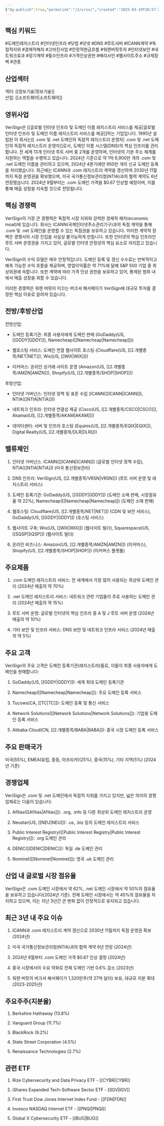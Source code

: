 ```yaml
---
{"dg-publish":true,"permalink":"/2/vrsn/","created":"2025-03-19T20:57:34.107+09:00","updated":"2025-06-03T20:06:02.011+09:00"}
---
```



## 핵심 키워드

#도메인레지스트리 #인터넷인프라 #닷컴 #닷넷 #DNS #루트서버 #ICANN계약 #독점적지위 #경제적해자 #고마진사업 #안정적현금흐름 #워렌버핏투자 #인터넷보안 #네트워크효과 #장기계약 #필수인프라 #가격인상권한 #베리사인 #웹사이트주소 #규제장벽 #관종

## 산업섹터

섹터: [[정보기술\|정보기술]]  
산업: [[소프트웨어\|소프트웨어]]

## 영위사업

VeriSign은 [[글로벌 인터넷 인프라 및 도메인 이름 레지스트리 서비스를 제공\|글로벌 인터넷 인프라 및 도메인 이름 레지스트리 서비스를 제공]]하는 기업입니다. 1995년 설립된 이 회사는[[ .com 및 .net 도메인의 독점적 레지스트리 운영자\| .com 및 .net 도메인의 독점적 레지스트리 운영자]]로서, 도메인 이름 시스템(DNS)의 핵심 인프라를 관리합니다. 전 세계 13개 인터넷 루트 서버 중 2개를 운영하며, 인터넷의 기본 주소 체계를 지원하는 역할을 수행하고 있습니다. 2024년 기준으로 약 1억 6,900만 개의 .com 및 .net 도메인 이름을 관리하고 있으며, 2024년 4분기에만 950만 개의 신규 도메인 등록을 처리했습니다. 최근에는 ICANN과 .com 레지스트리 계약을 갱신하여 2030년 11월까지 독점 운영권을 확보했으며, 미국 국가통신정보관리청(NTIA)과의 협력 계약도 6년 연장했습니다. 2024년 9월부터는 .com 도메인 가격을 $0.67 인상할 예정이며, 이를 통해 매출 성장을 지속할 것으로 전망됩니다.

## 핵심 경쟁력

VeriSign의 가장 큰 경쟁력은 독점적 시장 지위와 강력한 경제적 해자(economic moat)에 있습니다. 회사는 ICANN(국제인터넷주소관리기구)과의 독점 계약을 통해 .com 및 .net 도메인을 운영할 수 있는 독점권을 보유하고 있습니다. 이러한 계약적 장벽은 경쟁사의 시장 진입을 사실상 불가능하게 만듭니다. 또한 인터넷의 핵심 인프라인 루트 서버 운영권을 가지고 있어, 글로벌 인터넷 안정성의 핵심 요소로 자리잡고 있습니다.

VeriSign의 수익 모델은 매우 안정적입니다. 도메인 등록 및 갱신 수수료는 반복적이고 예측 가능한 수익 흐름을 제공하며, 영업이익률은 약 71%에 달해 S&P 500 기업 중 최상위권에 속합니다. 또한 계약에 따라 가격 인상 권한을 보유하고 있어, 통제된 범위 내에서 매출 성장을 꾀할 수 있습니다.

이러한 경쟁력은 워렌 버핏이 이끄는 버크셔 해서웨이가 VeriSign에 대규모 투자를 결정한 핵심 이유로 알려져 있습니다.

## 전방/후방산업

전방산업:

- 도메인 등록기관: 최종 사용자에게 도메인 판매 (GoDaddy(US, [[GDDY\|GDDY]]), Namecheap([[Namecheap\|Namecheap]]))
    
- 웹호스팅 서비스: 도메인 연결 웹사이트 호스팅 (Cloudflare(US, [[2.개별종목/NET\|NET]]), Wix(US, [[WIX\|WIX]]))
    
- 이커머스: 온라인 상거래 사이트 운영 (Amazon(US, [[2.개별종목/AMZN\|AMZN]]), Shopify(US, [[2.개별종목/SHOP\|SHOP]]))
    

후방산업:

- 인터넷 거버넌스: 인터넷 정책 및 표준 수립 (ICANN([[ICANN\|ICANN]]), NTIA([[NTIA\|NTIA]]))
    
- 네트워크 인프라: 인터넷 연결성 제공 (Cisco(US, [[2.개별종목/CSCO\|CSCO]]), Akamai(US, [[2.개별종목/AKAM\|AKAM]]))
    
- 데이터센터: 서버 및 인프라 호스팅 (Equinix(US, [[2.개별종목/EQIX\|EQIX]]), Digital Realty(US, [[2.개별종목/DLR\|DLR]]))
    

## 밸류체인

1. 인터넷 거버넌스: ICANN([[ICANN\|ICANN]]) (글로벌 인터넷 정책 수립), NTIA([[NTIA\|NTIA]]) (미국 통신정보관리)
    
2. DNS 인프라: VeriSign(US, [[2.개별종목/VRSN\|VRSN]]) (루트 서버 운영 및 레지스트리 서비스)
    
3. 도메인 등록기관: GoDaddy(US, [[GDDY\|GDDY]]) (도메인 소매 판매, 시장점유율 약 22%), Namecheap([[Namecheap\|Namecheap]]) (도메인 소매 판매)
    
4. 웹호스팅: Cloudflare(US, [[2.개별종목/NET\|NET]]) (CDN 및 보안 서비스), GoDaddy(US, [[GDDY\|GDDY]]) (호스팅 서비스)
    
5. 웹사이트 구축: Wix(US, [[WIX\|WIX]]) (웹사이트 빌더), Squarespace(US, [[SQSP\|SQSP]]) (웹사이트 빌더)
    
6. 온라인 비즈니스: Amazon(US, [[2.개별종목/AMZN\|AMZN]]) (이커머스), Shopify(US, [[2.개별종목/SHOP\|SHOP]]) (이커머스 플랫폼)
    

## 주요제품

1. .com 도메인 레지스트리 서비스: 전 세계에서 가장 많이 사용되는 최상위 도메인 관리 (2024년 매출의 약 70%)
    
2. .net 도메인 레지스트리 서비스: 네트워크 관련 기업들이 주로 사용하는 도메인 관리 (2024년 매출의 약 15%)
    
3. 루트 서버 운영: 글로벌 인터넷의 핵심 인프라 중 A 및 J 루트 서버 운영 (2024년 매출의 약 10%)
    
4. 기타 보안 및 인프라 서비스: DNS 보안 및 네트워크 인프라 서비스 (2024년 매출의 약 5%)
    

## 주요 고객

VeriSign의 주요 고객은 도메인 등록기관(레지스트라)들로, 이들이 최종 사용자에게 도메인을 판매합니다:

1. GoDaddy(US, [[GDDY\|GDDY]]): 세계 최대 도메인 등록기관
    
2. Namecheap([[Namecheap\|Namecheap]]): 주요 도메인 등록 서비스
    
3. Tucows(CA, [[TC\|TC]]): 도메인 등록 및 통신 서비스
    
4. Network Solutions([[Network Solutions\|Network Solutions]]): 기업용 도메인 등록 서비스
    
5. Alibaba Cloud(CN, [[2.개별종목/BABA\|BABA]]): 중국 시장 도메인 등록 서비스
    

## 주요 판매국가

미국(55%), EMEA(유럽, 중동, 아프리카)(25%), 중국(15%), 기타 지역(5%) (2024년 기준)

## 경쟁업체

VeriSign은 .com 및 .net 도메인에서 독점적 지위를 가지고 있지만, 넓은 의미의 경쟁업체로는 다음이 있습니다:

1. Afilias([[Afilias\|Afilias]]): .org, .info 등 다른 최상위 도메인 레지스트리 운영
    
2. Neustar(US, [[NEU\|NEU]]): .us, .biz 등의 도메인 레지스트리 서비스
    
3. Public Interest Registry([[Public Interest Registry\|Public Interest Registry]]): .org 도메인 관리
    
4. DENIC([[DENIC\|DENIC]]): 독일 .de 도메인 관리
    
5. Nominet([[Nominet\|Nominet]]): 영국 .uk 도메인 관리
    

## 산업 내 글로벌 시장 점유율

VeriSign은 .com 도메인 시장에서 약 62%, .net 도메인 시장에서 약 50%의 점유율을 보유하고 있습니다(2024년 기준). 전체 도메인 시장에서는 약 45%의 점유율을 차지하고 있으며, 이는 지난 3년간 큰 변화 없이 안정적으로 유지되고 있습니다.

## 최근 3년 내 주요 이슈

1. ICANN과 .com 레지스트리 계약 갱신으로 2030년 11월까지 독점 운영권 확보 (2024년)
    
2. 미국 국가통신정보관리청(NTIA)과의 협력 계약 6년 연장 (2024년)
    
3. 2024년 9월부터 .com 도메인 가격 $0.67 인상 결정 (2024년)
    
4. 중국 시장에서의 수요 약화로 전체 도메인 기반 0.6% 감소 (2023년)
    
5. 워렌 버핏의 버크셔 해서웨이가 1,320만주(약 27억 달러) 보유, 대규모 지분 확대 (2023-2025년)
    

## 주요주주(지분율)

1. Berkshire Hathaway (13.8%)
    
2. Vanguard Group (11.7%)
    
3. BlackRock (9.2%)
    
4. State Street Corporation (4.5%)
    
5. Renaissance Technologies (2.7%)
    

## 관련 ETF

1. Rize Cybersecurity and Data Privacy ETF - [[CYBR\|CYBR]]
    
2. iShares Expanded Tech-Software Sector ETF - [[IGV\|IGV]]
    
3. First Trust Dow Jones Internet Index Fund - [[FDN\|FDN]]
    
4. Invesco NASDAQ Internet ETF - [[PNQI\|PNQI]]
    
5. Global X Cybersecurity ETF - [[BUG\|BUG]]